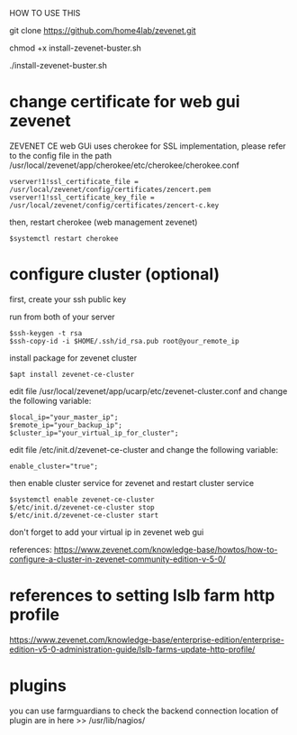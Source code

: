 HOW TO USE THIS

git clone https://github.com/home4lab/zevenet.git

chmod +x install-zevenet-buster.sh

./install-zevenet-buster.sh

# change certificate for web gui zevenet

ZEVENET CE web GUi uses cherokee for SSL implementation, please refer to the config file in the path /usr/local/zevenet/app/cherokee/etc/cherokee/cherokee.conf


    vserver!1!ssl_certificate_file = /usr/local/zevenet/config/certificates/zencert.pem
    vserver!1!ssl_certificate_key_file = /usr/local/zevenet/config/certificates/zencert-c.key

then, restart cherokee (web management zevenet)

    $systemctl restart cherokee


# configure cluster (optional)


first, create your ssh public key

run from both of your server

    $ssh-keygen -t rsa
    $ssh-copy-id -i $HOME/.ssh/id_rsa.pub root@your_remote_ip



install package for zevenet cluster

    $apt install zevenet-ce-cluster
    
edit file /usr/local/zevenet/app/ucarp/etc/zevenet-cluster.conf and change the following variable:

    $local_ip="your_master_ip";
    $remote_ip="your_backup_ip";
    $cluster_ip="your_virtual_ip_for_cluster";
    
    
edit file /etc/init.d/zevenet-ce-cluster and change the following variable:

    enable_cluster="true";
    
then enable cluster service for zevenet and restart cluster service

    $systemctl enable zevenet-ce-cluster
    $/etc/init.d/zevenet-ce-cluster stop
    $/etc/init.d/zevenet-ce-cluster start

don't forget to add your virtual ip in zevenet web gui

references:
https://www.zevenet.com/knowledge-base/howtos/how-to-configure-a-cluster-in-zevenet-community-edition-v-5-0/

# references to setting lslb farm http profile

https://www.zevenet.com/knowledge-base/enterprise-edition/enterprise-edition-v5-0-administration-guide/lslb-farms-update-http-profile/

# plugins
you can use farmguardians to check the backend connection
location of plugin are in here >> /usr/lib/nagios/
